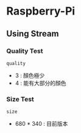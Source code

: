 # Raspberry-Pi

## Using Stream

### Quality Test
`quality`
* 3 : 顏色極少
* 4 : 能有大部分的顏色

### Size Test
`size`
* 680 * 340 : 目前版本
